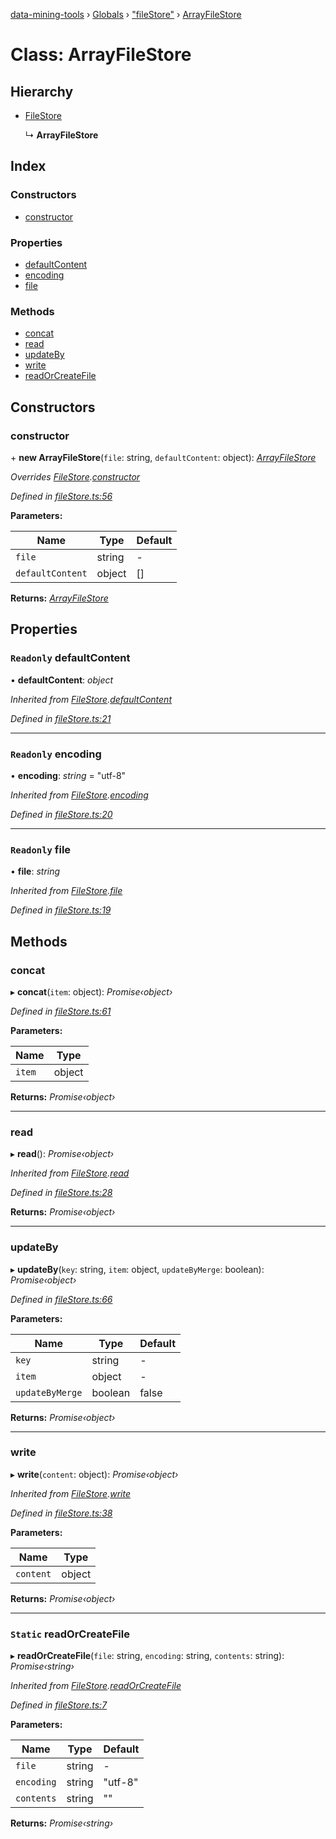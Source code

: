 [data-mining-tools](../README.md) › [Globals](../globals.md) › ["fileStore"](../modules/_filestore_.md) › [ArrayFileStore](_filestore_.arrayfilestore.md)

# Class: ArrayFileStore

## Hierarchy

* [FileStore](_filestore_.filestore.md)

  ↳ **ArrayFileStore**

## Index

### Constructors

* [constructor](_filestore_.arrayfilestore.md#constructor)

### Properties

* [defaultContent](_filestore_.arrayfilestore.md#readonly-defaultcontent)
* [encoding](_filestore_.arrayfilestore.md#readonly-encoding)
* [file](_filestore_.arrayfilestore.md#readonly-file)

### Methods

* [concat](_filestore_.arrayfilestore.md#concat)
* [read](_filestore_.arrayfilestore.md#read)
* [updateBy](_filestore_.arrayfilestore.md#updateby)
* [write](_filestore_.arrayfilestore.md#write)
* [readOrCreateFile](_filestore_.arrayfilestore.md#static-readorcreatefile)

## Constructors

###  constructor

\+ **new ArrayFileStore**(`file`: string, `defaultContent`: object): *[ArrayFileStore](_filestore_.arrayfilestore.md)*

*Overrides [FileStore](_filestore_.filestore.md).[constructor](_filestore_.filestore.md#constructor)*

*Defined in [fileStore.ts:56](https://github.com/tewen/data-mining-tools/blob/c57f385/src/lib/fileStore.ts#L56)*

**Parameters:**

Name | Type | Default |
------ | ------ | ------ |
`file` | string | - |
`defaultContent` | object | [] |

**Returns:** *[ArrayFileStore](_filestore_.arrayfilestore.md)*

## Properties

### `Readonly` defaultContent

• **defaultContent**: *object*

*Inherited from [FileStore](_filestore_.filestore.md).[defaultContent](_filestore_.filestore.md#readonly-defaultcontent)*

*Defined in [fileStore.ts:21](https://github.com/tewen/data-mining-tools/blob/c57f385/src/lib/fileStore.ts#L21)*

___

### `Readonly` encoding

• **encoding**: *string* = "utf-8"

*Inherited from [FileStore](_filestore_.filestore.md).[encoding](_filestore_.filestore.md#readonly-encoding)*

*Defined in [fileStore.ts:20](https://github.com/tewen/data-mining-tools/blob/c57f385/src/lib/fileStore.ts#L20)*

___

### `Readonly` file

• **file**: *string*

*Inherited from [FileStore](_filestore_.filestore.md).[file](_filestore_.filestore.md#readonly-file)*

*Defined in [fileStore.ts:19](https://github.com/tewen/data-mining-tools/blob/c57f385/src/lib/fileStore.ts#L19)*

## Methods

###  concat

▸ **concat**(`item`: object): *Promise‹object›*

*Defined in [fileStore.ts:61](https://github.com/tewen/data-mining-tools/blob/c57f385/src/lib/fileStore.ts#L61)*

**Parameters:**

Name | Type |
------ | ------ |
`item` | object |

**Returns:** *Promise‹object›*

___

###  read

▸ **read**(): *Promise‹object›*

*Inherited from [FileStore](_filestore_.filestore.md).[read](_filestore_.filestore.md#read)*

*Defined in [fileStore.ts:28](https://github.com/tewen/data-mining-tools/blob/c57f385/src/lib/fileStore.ts#L28)*

**Returns:** *Promise‹object›*

___

###  updateBy

▸ **updateBy**(`key`: string, `item`: object, `updateByMerge`: boolean): *Promise‹object›*

*Defined in [fileStore.ts:66](https://github.com/tewen/data-mining-tools/blob/c57f385/src/lib/fileStore.ts#L66)*

**Parameters:**

Name | Type | Default |
------ | ------ | ------ |
`key` | string | - |
`item` | object | - |
`updateByMerge` | boolean | false |

**Returns:** *Promise‹object›*

___

###  write

▸ **write**(`content`: object): *Promise‹object›*

*Inherited from [FileStore](_filestore_.filestore.md).[write](_filestore_.filestore.md#write)*

*Defined in [fileStore.ts:38](https://github.com/tewen/data-mining-tools/blob/c57f385/src/lib/fileStore.ts#L38)*

**Parameters:**

Name | Type |
------ | ------ |
`content` | object |

**Returns:** *Promise‹object›*

___

### `Static` readOrCreateFile

▸ **readOrCreateFile**(`file`: string, `encoding`: string, `contents`: string): *Promise‹string›*

*Inherited from [FileStore](_filestore_.filestore.md).[readOrCreateFile](_filestore_.filestore.md#static-readorcreatefile)*

*Defined in [fileStore.ts:7](https://github.com/tewen/data-mining-tools/blob/c57f385/src/lib/fileStore.ts#L7)*

**Parameters:**

Name | Type | Default |
------ | ------ | ------ |
`file` | string | - |
`encoding` | string | "utf-8" |
`contents` | string | "" |

**Returns:** *Promise‹string›*
